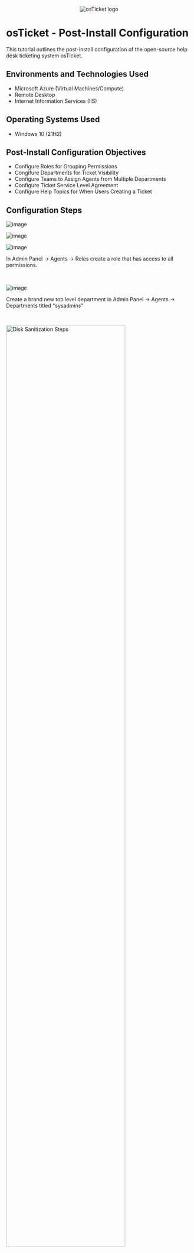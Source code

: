 <p align="center">
<img src="https://i.imgur.com/Clzj7Xs.png" alt="osTicket logo"/>
</p>

<h1>osTicket - Post-Install Configuration</h1>
This tutorial outlines the post-install configuration of the open-source help desk ticketing system osTicket.<br />



<h2>Environments and Technologies Used</h2>

- Microsoft Azure (Virtual Machines/Compute)
- Remote Desktop
- Internet Information Services (IIS)

<h2>Operating Systems Used </h2>

- Windows 10</b> (21H2)

<h2>Post-Install Configuration Objectives</h2>

- Configure Roles for Grouping Permissions
- Congifure Departments for Ticket Visibility
- Configure Teams to Assign Agents from Multiple Departments
- Configure Ticket Service Level Agreement
- Configure Help Topics for When Users Creating a Ticket

<h2>Configuration Steps</h2>

![image](https://github.com/user-attachments/assets/34958153-6b84-4875-b0cb-e503e10f8a07)

![image](https://github.com/user-attachments/assets/f281c635-62e1-4efa-84b8-9349935c07fd)

![image](https://github.com/user-attachments/assets/f07f00ef-44e8-473a-9b2b-949bc7667460)



</p>
<p>
In Admin Panel -> Agents -> Roles create a role that has access to all permissions.
</p>
<br />

![image](https://github.com/user-attachments/assets/de12c7ea-6c22-4da7-972f-4b803f074ff5)


</p>
<p>
Create a brand new top level department in Admin Panel -> Agents -> Departments titled "sysadmins"
</p>
<br />

<p>
<img src="https://i.imgur.com/DJmEXEB.png" height="80%" width="80%" alt="Disk Sanitization Steps"/>
</p>
<p>
Lorem ipsum dolor sit amet, consectetur adipiscing elit, sed do eiusmod tempor incididunt ut labore et dolore magna aliqua. Ut enim ad minim veniam, quis nostrud exercitation ullamco laboris nisi ut aliquip ex ea commodo consequat. Duis aute irure dolor in reprehenderit in voluptate velit esse cillum dolore eu fugiat nulla pariatur.
</p>
<br />
